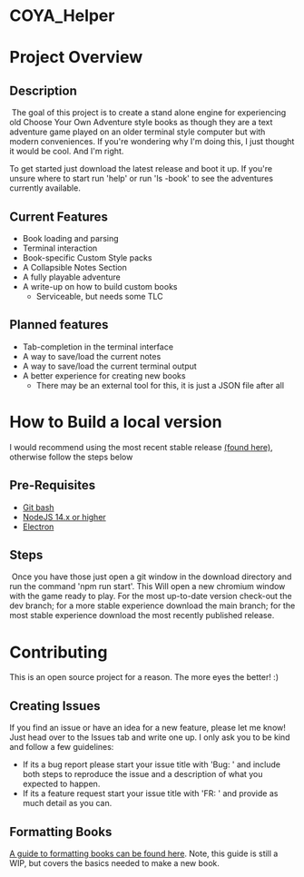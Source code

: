 # COYA_Helper

# Project Overview

## Description

​		The goal of this project is to create a stand alone engine for experiencing old Choose Your Own Adventure style books as though they are a text adventure game played on an older terminal style computer but with modern conveniences. If you're wondering why I'm doing this, I just thought it would be cool. And I'm right.

To get started just download the latest release and boot it up. If you're unsure where to start run 'help' or run 'ls -book' to see the adventures currently available.

## Current Features

- Book loading and parsing
- Terminal interaction
- Book-specific Custom Style packs
- A Collapsible Notes Section
- A fully playable adventure
- A write-up on how to build custom books
  - Serviceable, but needs some TLC

## Planned features

- Tab-completion in the terminal interface
- A way to save/load the current notes
- A way to save/load the current terminal output
- A better experience for creating new books
  - There may be an external tool for this, it is just a JSON file after all

# How to Build a local version

I would recommend using the most recent stable release [(found here)](https://github.com/EzraSkwarka/COYA_Helper/releases/), otherwise follow the steps below

## Pre-Requisites

- [Git bash](https://git-scm.com/download/win)
- [NodeJS 14.x or higher](https://github.com/nodejs/Release)
- [Electron](https://www.electronjs.org/)

## Steps

​		Once you have those just open a git window in the download directory and run the command 'npm run start'. This Will open a new chromium window with the game ready to play. For the most up-to-date version check-out the dev branch; for a more stable experience download the main branch; for the most stable experience download the most recently published release.

# Contributing
This is an open source project for a reason. The more eyes the better! :)

## Creating Issues
If you find an issue or have an idea for a new feature, please let me know! Just head over to the Issues tab and write one up. I only ask you to be kind and follow a few guidelines: 
- If its a bug report please start your issue title with 'Bug: ' and include both steps to reproduce the issue and a description of what you expected to happen.
- If its a feature request start your issue title with 'FR: ' and provide as much detail as you can.

## Formatting Books
[A guide to formatting books can be found here](src/Assets/GuideToBuildingBooks.md). Note, this guide is still a WIP, but covers the basics needed to make a new book.